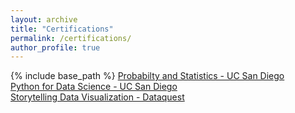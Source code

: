 ```yaml
---
layout: archive
title: "Certifications"
permalink: /certifications/
author_profile: true
---
```

{% include base_path %}
<a href = "http://alexbakr.github.io/files/probability.pdf">Probabilty and Statistics - UC San Diego</a><br>
<a href = "http://alexbakr.github.io/files/python.pdf">Python for Data Science - UC San Diego</a><br>
<a href = "http://alexbakr.github.io/files/alex-baker-storytelling-data-visualization.pdf">Storytelling Data Visualization - Dataquest</a>
